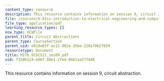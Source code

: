 ```yaml
---
content_type: resource
description: This resource contains information on session 9, circuit abstraction.
file: /courses/6-01sc-introduction-to-electrical-engineering-and-computer-science-i-spring-2011/f15061c9e08f88e12fe46bb1aa57fd48_MIT6_01SCS11_ses09.pdf
file_type: application/pdf
learning_resource_types: []
ocw_type: OCWFile
parent_title: Circuit Abstractions
parent_type: CourseSection
parent_uid: e019a65f-ac12-802a-35be-220a70b2f839
resourcetype: Document
title: MIT6_01SCS11_ses09.pdf
uid: f15061c9-e08f-88e1-2fe4-6bb1aa57fd48
---
```

This resource contains information on session 9, circuit abstraction.
